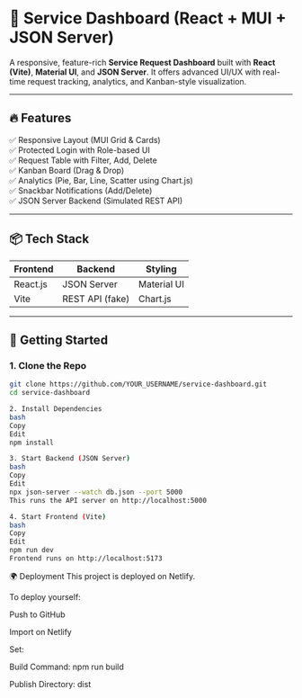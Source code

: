 # 🚀 Service Dashboard (React + MUI + JSON Server)

A responsive, feature-rich **Service Request Dashboard** built with **React (Vite)**, **Material UI**, and **JSON Server**. It offers advanced UI/UX with real-time request tracking, analytics, and Kanban-style visualization.



---

## 🔥 Features

✅ Responsive Layout (MUI Grid & Cards)  
✅ Protected Login with Role-based UI  
✅ Request Table with Filter, Add, Delete  
✅ Kanban Board (Drag & Drop)  
✅ Analytics (Pie, Bar, Line, Scatter using Chart.js)  
✅ Snackbar Notifications (Add/Delete)  
✅ JSON Server Backend (Simulated REST API)  

---

## 📦 Tech Stack

| Frontend | Backend        | Styling     |
|----------|----------------|-------------|
| React.js | JSON Server    | Material UI |
| Vite     | REST API (fake)| Chart.js    |

---

## 🚀 Getting Started

### 1. Clone the Repo

```bash
git clone https://github.com/YOUR_USERNAME/service-dashboard.git
cd service-dashboard

2. Install Dependencies
bash
Copy
Edit
npm install

3. Start Backend (JSON Server)
bash
Copy
Edit
npx json-server --watch db.json --port 5000
This runs the API server on http://localhost:5000

4. Start Frontend (Vite)
bash
Copy
Edit
npm run dev
Frontend runs on http://localhost:5173
```

🌍 Deployment
This project is deployed on Netlify.



To deploy yourself:

Push to GitHub

Import on Netlify

Set:

Build Command: npm run build

Publish Directory: dist




